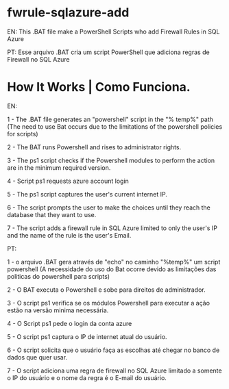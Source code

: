 # fwrule-sqlazure-add
EN: This .BAT file make a PowerShell Scripts who add Firewall Rules in SQL Azure

PT: Esse arquivo .BAT cria um script PowerShell que adiciona regras de Firewall no SQL Azure

# How It Works | Como Funciona.
EN:

1 - The .BAT file generates an "powershell" script in the "% temp%" path (The need to use Bat occurs due to the limitations of the powershell policies for scripts)

2 - The BAT runs Powershell and rises to administrator rights.

3 - The ps1 script checks if the Powershell modules to perform the action are in the minimum required version.

4 - Script ps1 requests azure account login

5 - The ps1 script captures the user's current internet IP.

6 - The script prompts the user to make the choices until they reach the database that they want to use.

7 - The script adds a firewall rule in SQL Azure limited to only the user's IP and the name of the rule is the user's Email.

PT:

1 - o arquivo .BAT gera através de "echo" no caminho "%temp%" um script powershell (A necessidade do uso do Bat ocorre devido as limitações das politicas do powershell para scripts)

2 - O BAT executa o Powershell e sobe para direitos de administrador.

3 - O script ps1 verifica se os módulos Powershell para executar a ação estão na versão minima necessária.

4 - O Script ps1 pede o login da conta azure

5 - O script ps1 captura o IP de internet atual do usuário.

6 - O script solicita que o usuário faça as escolhas até chegar no banco de dados que quer usar.

7 - O script adiciona uma regra de firewall no SQL Azure limitado a somente o IP do usuário e o nome da regra é o E-mail do usuário.

